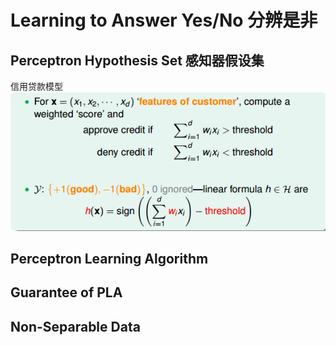 # Learning to Answer Yes/No 分辨是非
## Perceptron Hypothesis Set 感知器假设集
信用贷款模型
![](images/xydk.png)
## Perceptron Learning Algorithm 
## Guarantee of PLA
## Non-Separable Data
